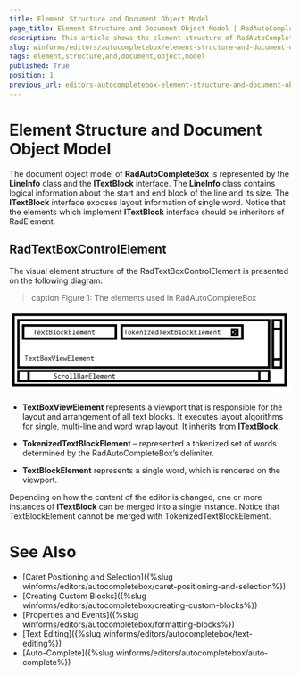 ```yaml
---
title: Element Structure and Document Object Model
page_title: Element Structure and Document Object Model | RadAutoCompleteBox
description: This article shows the element structure of RadAutoCompleteBox
slug: winforms/editors/autocompletebox/element-structure-and-document-object-model
tags: element,structure,and,document,object,model
published: True
position: 1
previous_url: editors-autocompletebox-element-structure-and-document-object-model
---
```


# Element Structure and Document Object Model

The document object model of __RadAutoCompleteBox__ is represented by the __LineInfo__ class and the __ITextBlock__ interface. The __LineInfo__ class contains logical information about the start and end block of the line and its size. The __ITextBlock__ interface exposes layout information of single word. Notice that the elements which implement __ITextBlock__ interface should be inheritors of RadElement.
        

## RadTextBoxControlElement

The visual element structure of the RadTextBoxControlElement is presented on the following diagram:

>caption Figure 1: The elements used in RadAutoCompleteBox

![editors-autocompletebox-element-structure-and-dom 001](images/editors-autocompletebox-element-structure-and-dom001.png)

* __TextBoxViewElement__ represents a viewport that is responsible for the layout and arrangement of all text blocks. It executes layout algorithms for single, multi-line and word wrap layout. It inherits from __ITextBlock__.
		  	

* __TokenizedTextBlockElement__ – represented a tokenized set of words determined by the RadAutoCompleteBox’s delimiter.
		  

* __TextBlockElement__ represents a single word, which is rendered on the viewport.

Depending on how the content of the editor is changed, one or more instances of __ITextBlock__ can be merged into a single instance. Notice that TextBlockElement cannot be merged with TokenizedTextBlockElement.
		

# See Also

* [Caret Positioning and Selection]({%slug winforms/editors/autocompletebox/caret-positioning-and-selection%})
* [Creating Custom Blocks]({%slug winforms/editors/autocompletebox/creating-custom-blocks%})
* [Properties and Events]({%slug winforms/editors/autocompletebox/formatting-blocks%})
* [Text Editing]({%slug winforms/editors/autocompletebox/text-editing%})
* [Auto-Complete]({%slug winforms/editors/autocompletebox/auto-complete%})